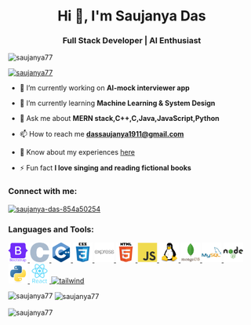 <h1 align="center">Hi 👋, I'm Saujanya Das</h1>
<h3 align="center">Full Stack Developer | AI Enthusiast</h3>

<p align="left"> <img src="https://komarev.com/ghpvc/?username=saujanya77&label=Profile%20views&color=0e75b6&style=flat" alt="saujanya77" /> </p>

<p align="left"> <a href="https://github.com/ryo-ma/github-profile-trophy"><img src="https://github-profile-trophy.vercel.app/?username=saujanya77" alt="saujanya77" /></a> </p>

- 🔭 I’m currently working on **AI-mock interviewer app**

- 🌱 I’m currently learning **Machine Learning & System Design**

- 💬 Ask me about **MERN stack,C++,C,Java,JavaScript,Python**

- 📫 How to reach me **dassaujanya1911@gmail.com**

- 📄 Know about my experiences [here]([https://drive.google.com/file/d/1jqp0qHuqp5v-HWp0HQL_zVUvS60casZC/view?usp=drive_link](https://drive.google.com/file/d/1JYb7-Oatev9NcUXTHhE35CLCTWXzcJ-G/view?usp=sharing))

- ⚡ Fun fact **I love singing and reading fictional books**

<h3 align="left">Connect with me:</h3>
<p align="left">
<a href="https://linkedin.com/in/saujanya-das-854a50254" target="blank"><img align="center" src="https://raw.githubusercontent.com/rahuldkjain/github-profile-readme-generator/master/src/images/icons/Social/linked-in-alt.svg" alt="saujanya-das-854a50254" height="30" width="40" /></a>

</p>

<h3 align="left">Languages and Tools:</h3>
<p align="left"> <a href="https://getbootstrap.com" target="_blank" rel="noreferrer"> <img src="https://raw.githubusercontent.com/devicons/devicon/master/icons/bootstrap/bootstrap-plain-wordmark.svg" alt="bootstrap" width="40" height="40"/> </a> <a href="https://www.cprogramming.com/" target="_blank" rel="noreferrer"> <img src="https://raw.githubusercontent.com/devicons/devicon/master/icons/c/c-original.svg" alt="c" width="40" height="40"/> </a> <a href="https://www.w3schools.com/cpp/" target="_blank" rel="noreferrer"> <img src="https://raw.githubusercontent.com/devicons/devicon/master/icons/cplusplus/cplusplus-original.svg" alt="cplusplus" width="40" height="40"/> </a> <a href="https://www.w3schools.com/css/" target="_blank" rel="noreferrer"> <img src="https://raw.githubusercontent.com/devicons/devicon/master/icons/css3/css3-original-wordmark.svg" alt="css3" width="40" height="40"/> </a> <a href="https://expressjs.com" target="_blank" rel="noreferrer"> <img src="https://raw.githubusercontent.com/devicons/devicon/master/icons/express/express-original-wordmark.svg" alt="express" width="40" height="40"/> </a> <a href="https://www.w3.org/html/" target="_blank" rel="noreferrer"> <img src="https://raw.githubusercontent.com/devicons/devicon/master/icons/html5/html5-original-wordmark.svg" alt="html5" width="40" height="40"/> </a> <a href="https://developer.mozilla.org/en-US/docs/Web/JavaScript" target="_blank" rel="noreferrer"> <img src="https://raw.githubusercontent.com/devicons/devicon/master/icons/javascript/javascript-original.svg" alt="javascript" width="40" height="40"/> </a> <a href="https://www.linux.org/" target="_blank" rel="noreferrer"> <img src="https://raw.githubusercontent.com/devicons/devicon/master/icons/linux/linux-original.svg" alt="linux" width="40" height="40"/> </a> <a href="https://www.mongodb.com/" target="_blank" rel="noreferrer"> <img src="https://raw.githubusercontent.com/devicons/devicon/master/icons/mongodb/mongodb-original-wordmark.svg" alt="mongodb" width="40" height="40"/> </a> <a href="https://www.mysql.com/" target="_blank" rel="noreferrer"> <img src="https://raw.githubusercontent.com/devicons/devicon/master/icons/mysql/mysql-original-wordmark.svg" alt="mysql" width="40" height="40"/> </a> <a href="https://nodejs.org" target="_blank" rel="noreferrer"> <img src="https://raw.githubusercontent.com/devicons/devicon/master/icons/nodejs/nodejs-original-wordmark.svg" alt="nodejs" width="40" height="40"/> </a> <a href="https://www.python.org" target="_blank" rel="noreferrer"> <img src="https://raw.githubusercontent.com/devicons/devicon/master/icons/python/python-original.svg" alt="python" width="40" height="40"/> </a> <a href="https://reactjs.org/" target="_blank" rel="noreferrer"> <img src="https://raw.githubusercontent.com/devicons/devicon/master/icons/react/react-original-wordmark.svg" alt="react" width="40" height="40"/> </a> <a href="https://tailwindcss.com/" target="_blank" rel="noreferrer"> <img src="https://www.vectorlogo.zone/logos/tailwindcss/tailwindcss-icon.svg" alt="tailwind" width="40" height="40"/> </a> </p>

<p><img align="left" src="https://github-readme-stats.vercel.app/api/top-langs?username=saujanya77&show_icons=true&locale=en&layout=compact" alt="saujanya77" /></p>

<p>&nbsp;<img align="center" src="https://github-readme-stats.vercel.app/api?username=saujanya77&show_icons=true&locale=en" alt="saujanya77" /></p>

<p><img align="center" src="https://github-readme-streak-stats.herokuapp.com/?user=saujanya77&" alt="saujanya77" /></p> 
